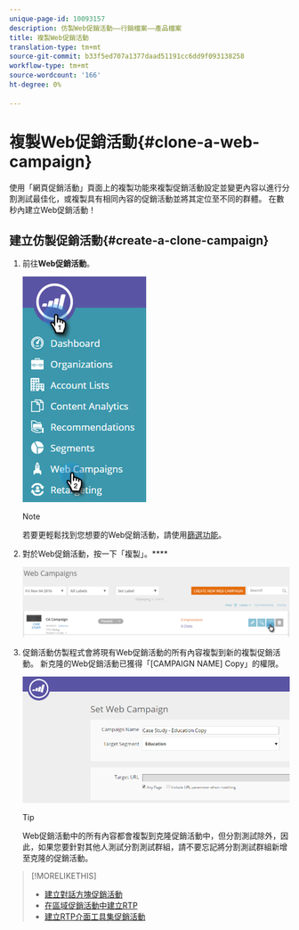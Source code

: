 ```yaml
---
unique-page-id: 10093157
description: 仿製Web促銷活動——行銷檔案——產品檔案
title: 複製Web促銷活動
translation-type: tm+mt
source-git-commit: b33f5ed707a1377daad51191cc6dd9f093138258
workflow-type: tm+mt
source-wordcount: '166'
ht-degree: 0%

---
```



# 複製Web促銷活動{#clone-a-web-campaign}

使用「網頁促銷活動」頁面上的複製功能來複製促銷活動設定並變更內容以進行分割測試最佳化，或複製具有相同內容的促銷活動並將其定位至不同的群體。 在數秒內建立Web促銷活動！

## 建立仿製促銷活動{#create-a-clone-campaign}

1. 前往&#x200B;**Web促銷活動**。

   ![](assets/image2016-8-18-16-3a44-3a0.png)

   >[!NOTE]
   >
   >若要更輕鬆找到您想要的Web促銷活動，請使用[篩選功能](/help/marketo/product-docs/web-personalization/working-with-web-campaigns/filter-web-campaigns.md)。

1. 對於Web促銷活動，按一下「複製」。****

   ![](assets/web-campaigns-1-clone-hand.png)

1. 促銷活動仿製程式會將現有Web促銷活動的所有內容複製到新的複製促銷活動。 新克隆的Web促銷活動已獲得「[CAMPAIGN NAME] Copy」的權限。

   ![](assets/image2016-8-18-17-3a8-3a27.png)

   >[!TIP]
   >
   >Web促銷活動中的所有內容都會複製到克隆促銷活動中，但分割測試除外，因此，如果您要針對其他人測試分割測試群組，請不要忘記將分割測試群組新增至克隆的促銷活動。

>[!MORELIKETHIS]
>
>* [建立對話方塊促銷活動](/help/marketo/product-docs/web-personalization/working-with-web-campaigns/create-a-new-dialog-web-campaign.md)
>* [在區域促銷活動中建立RTP](/help/marketo/product-docs/web-personalization/working-with-web-campaigns/create-a-new-in-zone-web-campaign.md)
>* [建立RTP介面工具集促銷活動](/help/marketo/product-docs/web-personalization/working-with-web-campaigns/create-a-new-widget-web-campaign.md)

